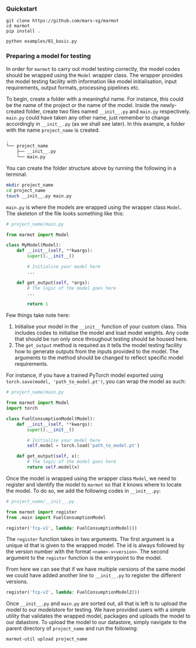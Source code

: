 ### Quickstart

```
git clone https://github.com/mars-sg/marmot
cd marmot
pip install .

python examples/01_basic.py
```

### Preparing a model for testing
In order for `marmot` to carry out model testing correctly, the model codes should be wrapped using the `Model` wrapper class. The wrapper provides the model testing facility with information like model initialisation, input requirements, output formats, processing pipelines etc.



To begin, create a folder with a meaningful name. For instance, this could be the name of the project or the name of the model. Inside the newly-created folder, create two files named `__init__.py` and `main.py` respectively. `main.py` could have taken any other name, just remember to change accordingly in `__init__.py` (as we shall see later). In this example, a folder with the name `project_name` is created.

```bash
.
└── project_name
    ├── __init__.py
    └── main.py

```

You can create the folder structure above by running the following in a terminal.

```bash
mkdir project_name
cd project_name
touch __init__.py main.py
```

`main.py` is where the models are wrapped using the wrapper class `Model`. The skeleton of the file looks something like this:

```python
# project_name/main.py

from marmot import Model

class MyModel(Model):
    def __init__(self, **kwargs):
        super().__init__()

        # Initialise your model here
        ...

    def get_output(self, *args):
        # The logic of the model goes here
        ...

        return 1
```

Few things take note here:
1. Initialise your model in the ``__init__`` function of your custom class. This includes codes to initialise the model and load model weights. Any code that should be run only once throughout testing should be housed here.
2. The `get_output` method is required as it tells the model testing facility how to generate outputs from the inputs provided to the model. The arguments to the method should be changed to reflect specific model requirements.

For instance, if you have a trained PyTorch model exported using `torch.save(model, 'path_to_model.pt')`, you can wrap the model as such:

```python
# project_name/main.py

from marmot import Model
import torch

class FuelConsumptionModel(Model):
    def __init__(self, **kwargs):
        super().__init__()

        # Initialise your model here
        self.model = torch.load('path_to_model.pt')

    def get_output(self, x):
        # The logic of the model goes here
        return self.model(x)
```

Once the model is wrapped using the wrapper class `Model`, we need to register and identify the model to `marmot` so that it knows where to locate the model. To do so, we add the following codes in `__init__.py`:

```python
# project_name/__init__.py

from marmot import register
from .main import FuelConsumptionModel

register('fcp-v1', lambda: FuelConsumptionModel())
```

The `register` function takes in two arguments. The first argument is a unique id that is given to the wrapped model. The id is always followed by the version number with the format `<name>-v<version>`. The second argument to the `register` function is the entrypoint to the model. 

From here we can see that if we have multiple versions of the same model we could have added another line to `__init__.py` to register the different versions.

```python
register('fcp-v2', lambda: FuelConsumptionModel2())
```

Once `__init__.py` and `main.py` are sorted out, all that is left is to upload the model to our modelstore for testing. We have provided users with a simple utility that validates the wrapped model, packages and uploads the model to our datastore. To upload the model to our datastore, simply navigate to the parent directory of `project_name` and run the following:

```bash
marmot-util upload project_name 
```